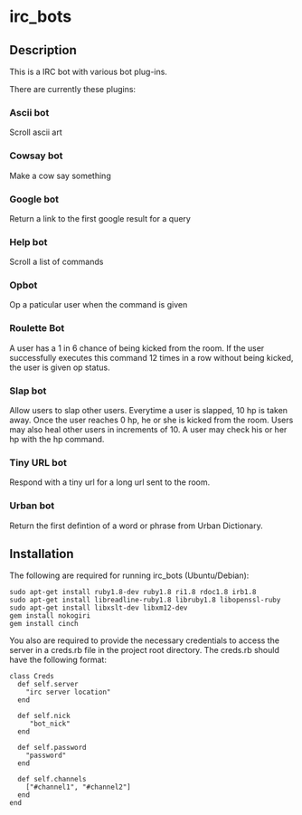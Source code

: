 irc_bots
========

Description
-----------

This is a IRC bot with various bot plug-ins.

There are currently these plugins:

### Ascii bot
Scroll ascii art

### Cowsay bot
Make a cow say something

### Google bot
Return a link to the first google result for a query

### Help bot
Scroll a list of commands

### Opbot
Op a paticular user when the command is given

### Roulette Bot
A user has a 1 in 6 chance of being kicked from the room.  If the user successfully executes this command 12 times in a row without being kicked, the user is given op status.

### Slap bot
Allow users to slap other users.  Everytime a user is slapped, 10 hp is taken away.  Once the user reaches 0 hp, he or she is kicked from the room.  Users may also heal other users in increments of 10.  A user may check his or her hp with the hp command.

### Tiny URL bot
Respond with a tiny url for a long url sent to the room.

### Urban bot
Return the first defintion of a word or phrase from Urban Dictionary.

Installation
------------
The following are required for running irc_bots (Ubuntu/Debian):

```
sudo apt-get install ruby1.8-dev ruby1.8 ri1.8 rdoc1.8 irb1.8
sudo apt-get install libreadline-ruby1.8 libruby1.8 libopenssl-ruby
sudo apt-get install libxslt-dev libxm12-dev
gem install nokogiri
gem install cinch
```

You also are required to provide the necessary credentials to access the server in a creds.rb file in the project root directory.  The creds.rb should have the following format:

```
class Creds 
  def self.server 
    "irc server location" 
  end 

  def self.nick 
     "bot_nick" 
  end 

  def self.password 
    "password" 
  end 

  def self.channels 
    ["#channel1", "#channel2"] 
  end 
end
```
